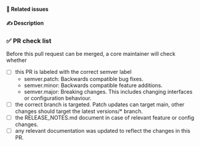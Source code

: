 #### 📁 Related issues

<!--
Reference any relevant issues here. Closing keywords only have an effect when targeting the main branch. If there are no related issues, you must first create an issue through https://github.com/CommunitySolidServer/CommunitySolidServer/issues/new/choose
-->

#### ✍️ Description

<!-- Describe the relevant changes in this PR. Also add notes that might be relevant for code reviewers. -->

### ✅ PR check list

Before this pull request can be merged, a core maintainer will check whether

* [ ] this PR is labeled with the correct semver label
  * semver.patch: Backwards compatible bug fixes.
  * semver.minor: Backwards compatible feature additions.
  * semver.major: Breaking changes. This includes changing interfaces or configuration behaviour.
* [ ] the correct branch is targeted. Patch updates can target main, other changes should target the latest versions/* branch.
* [ ] the RELEASE_NOTES.md document in case of relevant feature or config changes.
* [ ] any relevant documentation was updated to reflect the changes in this PR.

<!-- Try to check these to the best of your abilities before opening the PR -->
